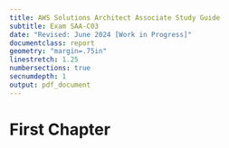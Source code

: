```yaml
---
title: AWS Solutions Architect Associate Study Guide
subtitle: Exam SAA-C03
date: "Revised: June 2024 [Work in Progress]"
documentclass: report
geometry: "margin=.75in"
linestretch: 1.25
numbersections: true
secnumdepth: 1
output: pdf_document
---
```


# First Chapter 
